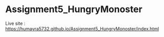 # Assignment5_HungryMonoster
Live site : https://humayra5732.github.io/Assignment5_HungryMonoster/index.html
